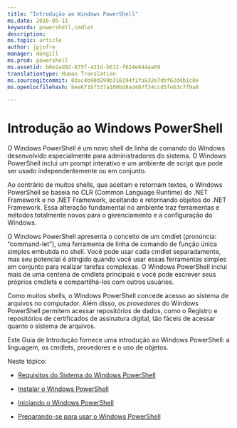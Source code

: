 ```yaml
---
title: "Introdução ao Windows PowerShell"
ms.date: 2016-05-11
keywords: powershell,cmdlet
description: 
ms.topic: article
author: jpjofre
manager: dongill
ms.prod: powershell
ms.assetid: b0e2ad92-875f-421d-b612-f624e644aa69
translationtype: Human Translation
ms.sourcegitcommit: 03ac4b90d299b316194f1fa932e7dbf62d4b1c8e
ms.openlocfilehash: bee671bf537a100bd8ad407f34ccd5fe63c7f9a8

---
```


# Introdução ao Windows PowerShell
O Windows PowerShell é um novo shell de linha de comando do Windows desenvolvido especialmente para administradores do sistema. O Windows PowerShell inclui um prompt interativo e um ambiente de script que pode ser usado independentemente ou em conjunto.

Ao contrário de muitos shells, que aceitam e retornam textos, o Windows PowerShell se baseia no CLR (Common Language Runtime) do .NET Framework e no .NET Framework, aceitando e retornando objetos do .NET Framework. Essa alteração fundamental no ambiente traz ferramentas e métodos totalmente novos para o gerenciamento e a configuração do Windows.

O Windows PowerShell apresenta o conceito de um cmdlet (pronúncia: “command\-let”), uma ferramenta de linha de comando de função única simples embutida no shell. Você pode usar cada cmdlet separadamente, mas seu potencial é atingido quando você usar essas ferramentas simples em conjunto para realizar tarefas complexas. O Windows PowerShell inclui mais de uma centena de cmdlets principais e você pode escrever seus próprios cmdlets e compartilhá-los com outros usuários.

Como muitos shells, o Windows PowerShell concede acesso ao sistema de arquivos no computador. Além disso, os *provedores* do Windows PowerShell permitem acessar repositórios de dados, como o Registro e repositórios de certificados de assinatura digital, tão fáceis de acessar quanto o sistema de arquivos.

Este Guia de Introdução fornece uma introdução ao Windows PowerShell: a linguagem, os cmdlets, provedores e o uso de objetos.

Neste tópico:

-   [Requisitos do Sistema do Windows PowerShell](../setup/Windows-PowerShell-System-Requirements.md)

-   [Instalar o Windows PowerShell](../setup/Installing-Windows-PowerShell.md)

-   [Iniciando o Windows PowerShell](../setup/Starting-Windows-PowerShell.md)

-   [Preparando-se para usar o Windows PowerShell](Getting-Ready-to-Use-Windows-PowerShell.md)




<!--HONumber=Jun16_HO4-->


